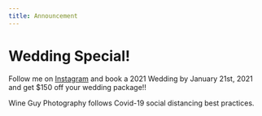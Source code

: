 ```yaml
---
title: Announcement
---
```

# Wedding Special!

Follow me on [Instagram](https://www.instagram.com/wineguyphotography/) and book a 2021 Wedding by January 21st, 2021 and get $150 off your wedding package!!

Wine Guy Photography follows Covid-19 social distancing best practices.